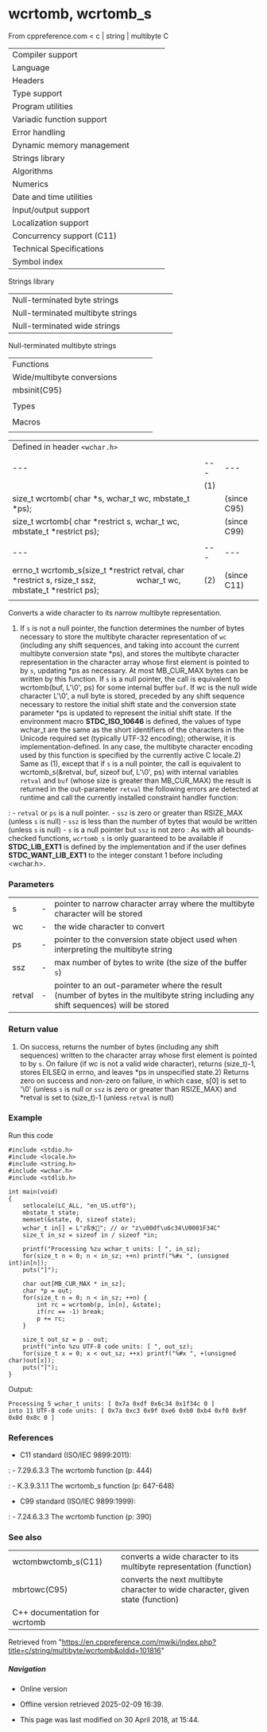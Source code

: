 # wcrtomb, wcrtomb_s

From cppreference.com
< c‎ | string‎ | multibyte
 C

|  |  |  |  |  |
| --- | --- | --- | --- | --- |
| Compiler support | | | | |
| Language | | | | |
| Headers | | | | |
| Type support | | | | |
| Program utilities | | | | |
| Variadic function support | | | | |
| Error handling | | | | |
| Dynamic memory management | | | | |
| Strings library | | | | |
| Algorithms | | | | |
| Numerics | | | | |
| Date and time utilities | | | | |
| Input/output support | | | | |
| Localization support | | | | |
| Concurrency support (C11) | | | | |
| Technical Specifications | | | | |
| Symbol index | | | | |

 Strings library

|  |  |  |  |  |
| --- | --- | --- | --- | --- |
| Null-terminated byte strings | | | | |
| Null-terminated multibyte strings | | | | |
| Null-terminated wide strings | | | | |

 Null-terminated multibyte strings

|  |  |  |  |  |
| --- | --- | --- | --- | --- |
| Functions | | | | |
| Wide/multibyte conversions | | | | |
| mbsinit(C95) | | | | |
| |  |  |  |  |  | | --- | --- | --- | --- | --- | | mbstowcsmbstowcs_s(C11) | | | | | | btowc(C95) | | | | | | mbrtowc(C95) | | | | | | mbsrtowcsmbsrtowcs_s(C95)(C11) | | | | | | mbrtoc8(C23) | | | | | | c8rtomb(C23) | | | | | | mbrtoc16(C11) | | | | | | c16rtomb(C11) | | | | | | c32rtomb(C11) | | | | | | mbrtoc32(C11) | | | | | | |  |  |  |  |  | | --- | --- | --- | --- | --- | | mblen | | | | | | mbtowc | | | | | | wctombwctomb_s(C11) | | | | | | wcstombswcstombs_s(C11) | | | | | | wctob(C95) | | | | | | ****wcrtombwcrtomb_s****(C95)(C11) | | | | | | wcsrtombswcsrtombs_s(C95)(C11) | | | | | | mbrlen(C95) | | | | | |
| Types | | | | |
| |  |  |  |  |  | | --- | --- | --- | --- | --- | | mbstate_t(C95) | | | | | | char8_t(C23) | | | | | | |  |  |  |  |  | | --- | --- | --- | --- | --- | | char16_t(C11) | | | | | | char32_t(C11) | | | | | |
| Macros | | | | |
| |  |  |  |  |  | | --- | --- | --- | --- | --- | | MB_LEN_MAX | | | | | | |  |  |  |  |  | | --- | --- | --- | --- | --- | | MB_CUR_MAX | | | | | |

|  |  |  |
| --- | --- | --- |
| Defined in header `<wchar.h>` |  |  |
|  |  |  |
| --- | --- | --- |
|  | (1) |  |
| size_t wcrtomb( char \*s, wchar_t wc, mbstate_t \*ps); |  | (since C95) |
| size_t wcrtomb( char \*restrict s, wchar_t wc, mbstate_t \*restrict ps); |  | (since C99) |
|  |  |  |
| --- | --- | --- |
| errno_t wcrtomb_s(size_t \*restrict retval, char \*restrict s, rsize_t ssz,                    wchar_t wc, mbstate_t \*restrict ps); | (2) | (since C11) |
|  |  |  |

Converts a wide character to its narrow multibyte representation.

1) If `s` is not a null pointer, the function determines the number of bytes necessary to store the multibyte character representation of `wc` (including any shift sequences, and taking into account the current multibyte conversion state \*ps), and stores the multibyte character representation in the character array whose first element is pointed to by `s`, updating \*ps as necessary. At most MB_CUR_MAX bytes can be written by this function. If `s` is a null pointer, the call is equivalent to wcrtomb(buf, L'\0', ps) for some internal buffer `buf`. If wc is the null wide character L'\0', a null byte is stored, preceded by any shift sequence necessary to restore the initial shift state and the conversion state parameter \*ps is updated to represent the initial shift state. If the environment macro __STDC_ISO_10646__ is defined, the values of type wchar_t are the same as the short identifiers of the characters in the Unicode required set (typically UTF-32 encoding); otherwise, it is implementation-defined. In any case, the multibyte character encoding used by this function is specified by the currently active C locale.2) Same as (1), except that if `s` is a null pointer, the call is equivalent to wcrtomb_s(&retval, buf, sizeof buf, L'\0', ps) with internal variables `retval` and `buf` (whose size is greater than MB_CUR_MAX) the result is returned in the out-parameter `retval` the following errors are detected at runtime and call the currently installed constraint handler function:

:   - `retval` or `ps` is a null pointer.
    - `ssz` is zero or greater than RSIZE_MAX (unless `s` is null)
    - `ssz` is less than the number of bytes that would be written (unless `s` is null)
    - `s` is a null pointer but `ssz` is not zero
:   As with all bounds-checked functions, `wcrtomb_s` is only guaranteed to be available if __STDC_LIB_EXT1__ is defined by the implementation and if the user defines __STDC_WANT_LIB_EXT1__ to the integer constant 1 before including <wchar.h>.

### Parameters

|  |  |  |
| --- | --- | --- |
| s | - | pointer to narrow character array where the multibyte character will be stored |
| wc | - | the wide character to convert |
| ps | - | pointer to the conversion state object used when interpreting the multibyte string |
| ssz | - | max number of bytes to write (the size of the buffer `s`) |
| retval | - | pointer to an out-parameter where the result (number of bytes in the multibyte string including any shift sequences) will be stored |

### Return value

1) On success, returns the number of bytes (including any shift sequences) written to the character array whose first element is pointed to by `s`. On failure (if wc is not a valid wide character), returns (size_t)-1, stores EILSEQ in errno, and leaves \*ps in unspecified state.2) Returns zero on success and non-zero on failure, in which case, s[0] is set to '\0' (unless `s` is null or `ssz` is zero or greater than RSIZE_MAX) and \*retval is set to (size_t)-1 (unless `retval` is null)

### Example

Run this code

```
#include <stdio.h>
#include <locale.h>
#include <string.h>
#include <wchar.h>
#include <stdlib.h>
 
int main(void)
{
    setlocale(LC_ALL, "en_US.utf8");
    mbstate_t state;
    memset(&state, 0, sizeof state);
    wchar_t in[] = L"zß水🍌"; // or "z\u00df\u6c34\U0001F34C"
    size_t in_sz = sizeof in / sizeof *in;
 
    printf("Processing %zu wchar_t units: [ ", in_sz);
    for(size_t n = 0; n < in_sz; ++n) printf("%#x ", (unsigned int)in[n]);
    puts("]");
 
    char out[MB_CUR_MAX * in_sz];
    char *p = out;
    for(size_t n = 0; n < in_sz; ++n) {
        int rc = wcrtomb(p, in[n], &state); 
        if(rc == -1) break;
        p += rc;
    }
 
    size_t out_sz = p - out;
    printf("into %zu UTF-8 code units: [ ", out_sz);
    for(size_t x = 0; x < out_sz; ++x) printf("%#x ", +(unsigned char)out[x]);
    puts("]");
}

```

Output:

```
Processing 5 wchar_t units: [ 0x7a 0xdf 0x6c34 0x1f34c 0 ]
into 11 UTF-8 code units: [ 0x7a 0xc3 0x9f 0xe6 0xb0 0xb4 0xf0 0x9f 0x8d 0x8c 0 ]

```

### References

- C11 standard (ISO/IEC 9899:2011):

:   - 7.29.6.3.3 The wcrtomb function (p: 444)

:   - K.3.9.3.1.1 The wcrtomb_s function (p: 647-648)

- C99 standard (ISO/IEC 9899:1999):

:   - 7.24.6.3.3 The wcrtomb function (p: 390)

### See also

|  |  |
| --- | --- |
| wctombwctomb_s(C11) | converts a wide character to its multibyte representation   (function) |
| mbrtowc(C95) | converts the next multibyte character to wide character, given state   (function) |
| C++ documentation for wcrtomb | |

Retrieved from "<https://en.cppreference.com/mwiki/index.php?title=c/string/multibyte/wcrtomb&oldid=101816>"

##### Navigation

- Online version
- Offline version retrieved 2025-02-09 16:39.

- This page was last modified on 30 April 2018, at 15:44.